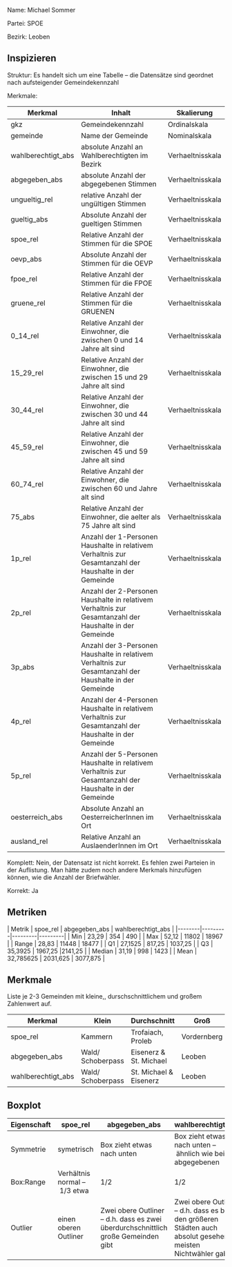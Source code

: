 Name: Michael Sommer

Partei: SPOE

Bezirk: Leoben

## Inspizieren

Struktur:  Es handelt sich um eine Tabelle – die Datensätze sind geordnet nach aufsteigender Gemeindekennzahl

Merkmale:

| Merkmal | Inhalt | Skalierung |
|---------|---------|----------------|
| gkz | Gemeindekennzahl | Ordinalskala |
| gemeinde | Name der Gemeinde | Nominalskala  |
| wahlberechtigt_abs | absolute Anzahl an Wahlberechtigten im Bezirk  | Verhaeltnisskala  |
| abgegeben_abs | absolute Anzahl der abgegebenen Stimmen | Verhaeltnisskala |
| ungueltig_rel | relative Anzahl der ungültigen Stimmen | Verhaeltnisskala |
| gueltig_abs | Absolute Anzahl der gueltigen Stimmen  | Verhaeltnisskala  |
| spoe_rel | Relative Anzahl der Stimmen für die SPOE  | Verhaeltnisskala |
| oevp_abs | Absolute Anzahl der Stimmen für die OEVP  |Verhaeltnisskala  |
| fpoe_rel | Relative Anzahl der Stimmen für die FPOE | Verhaeltnisskala |
| gruene_rel | Relative Anzahl der Stimmen für die GRUENEN |Verhaeltnisskala  |
| 0_14_rel | Relative Anzahl der Einwohner, die zwischen 0 und 14 Jahre alt sind |Verhaeltnisskala  |
| 15_29_rel | Relative Anzahl der Einwohner, die zwischen 15 und 29 Jahre alt sind | Verhaeltnisskala |
| 30_44_rel | Relative Anzahl der Einwohner, die zwischen 30 und 44 Jahre alt sind  | Verhaeltnisskala |
| 45_59_rel | Relative Anzahl der Einwohner, die zwischen 45 und 59 Jahre alt sind |Verhaeltnisskala  |
| 60_74_rel | Relative Anzahl der Einwohner, die zwischen 60 und Jahre alt sind  | Verhaeltnisskala |
| 75_abs | Relative Anzahl der Einwohner, die aelter als 75 Jahre alt sind |Verhaeltnisskala  |
| 1p_rel | Anzahl der 1-Personen Haushalte in relativem Verhaltnis zur Gesamtanzahl der Haushalte in der Gemeinde  |Verhaeltnisskala  |
| 2p_rel | Anzahl der 2-Personen Haushalte in relativem Verhaltnis zur Gesamtanzahl der Haushalte in der Gemeinde |Verhaeltnisskala  |
| 3p_abs | Anzahl der 3-Personen Haushalte in relativem Verhaltnis zur Gesamtanzahl der Haushalte in der Gemeinde |Verhaeltnisskala  |
| 4p_rel | Anzahl der 4-Personen Haushalte in relativem Verhaltnis zur Gesamtanzahl der Haushalte in der Gemeinde  |Verhaeltnisskala  |
| 5p_rel | Anzahl der 5-Personen Haushalte in relativem Verhaltnis zur Gesamtanzahl der Haushalte in der Gemeinde  |Verhaeltnisskala  |
| oesterreich_abs | Absolute Anzahl an OesterreicherInnen im Ort  | Verhaeltnisskala |
| ausland_rel | Relative Anzahl an AuslaenderInnen im Ort   | Verhaeltnisskala  |

Komplett: Nein, der Datensatz ist nicht korrekt. Es fehlen zwei Parteien in der Auflistung. Man hätte zudem noch andere Merkmals hinzufügen können, wie die Anzahl der Briefwähler.

Korrekt: Ja

## Metriken

| Metrik | spoe_rel
 | abgegeben_abs
 | wahlberechtigt_abs |
|--------|---------|---------|---------|
| Min | 23,29 | 354 | 490 |
| Max | 52,12 | 11802 | 18967 |
| Range | 28,83 | 11448 | 18477  |
| Q1 | 27,1525  | 817,25 | 1037,25 |
| Q3 | 35,3925  | 1967,25 |2141,25 |
| Median | 31,19 | 998 | 1423 |
| Mean | 32,785625 | 2031,625  | 3077,875 |


## Merkmale

Liste je 2-3 Gemeinden mit kleine,, durschschnittlichem und großem Zahlenwert auf.

| Merkmal | Klein | Durchschnitt | Groß |
|---------|-------|--------------|------|
| spoe_rel | Kammern | Trofaiach, Proleb | Vordernberg  |
| abgegeben_abs | Wald/ Schoberpass | Eisenerz & St. Michael  | Leoben |
| wahlberechtigt_abs | Wald/ Schoberpass  | St. Michael & Eisenerz  | Leoben |

## Boxplot

| Eigenschaft | spoe_rel | abgegeben_abs | wahlberechtigt_abs |
|-------------|---------|---------|---------|
| Symmetrie | symetrisch | Box zieht etwas nach unten | Box zieht etwas nach unten – ähnlich wie bei abgegebenen|
| Box:Range | Verhältnis normal – 1/3 etwa  | 1/2  | 1/2 |
| Outlier | einen oberen Outliner  | Zwei obere Outliner – d.h. dass es zwei überdurchschnittlich große Gemeinden gibt | Zwei obere Outliner – d.h. dass es bei den größeren Städten auch absolut gesehen die meisten Nichtwähler gab |



